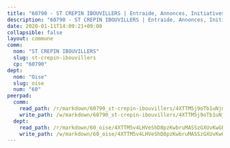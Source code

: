 ```yaml
---
title: "60790 - ST CREPIN IBOUVILLERS | Entraide, Annonces, Initiatives"
description: "60790 - ST CREPIN IBOUVILLERS | Entraide, Annonces, Initiatives"
date: 2020-01-11T14:09:21+09:00
collapsible: false
layout: commune
comm:
  nom: "ST CREPIN IBOUVILLERS"
  slug: st-crepin-ibouvillers
  cp: "60790"
dept:
  nom: "Oise"
  slug: oise
  num: "60"
peerpad:
  comm:
    read_path: /r/markdown/60790_st-crepin-ibouvillers/4XTTM5j9oTb1uNjmGVFkiKoAGcSF3R2hLKqPMMtyC1Qqdg8Bw
    write_path: /w/markdown/60790_st-crepin-ibouvillers/4XTTM5j9oTb1uNjmGVFkiKoAGcSF3R2hLKqPMMtyC1Qqdg8Bw-K3TgUgnt2T6n7ZQ4txX8Au8HjyCcAdpucsZeg7uJe5bVM9P3D3E9ieKnLRioEcRe1fdG95UzdAk87i7HAsFY2tqPkoW34bd1xn78TZHMH6aJCbiFvniurMSm4vk3HraQ2Xq9Gsp9
  dept:
    read_path: /r/markdown/60_oise/4XTTM5v4LHVeShD8pzKwbruMASSzGXUvKwGPyPNR6Aq6aruGY
    write_path: /w/markdown/60_oise/4XTTM5v4LHVeShD8pzKwbruMASSzGXUvKwGPyPNR6Aq6aruGY-K3TgTfEPmBuMGxs3WizC7aafmuSUvuvwsE7nM986pS4fEczEhokrfL1mXNtU722XatpEcDhfhLf5xd24JkCKBD4DcQHeF5CYjEkAVzDN3PuQerZfYGZ5zy2XFcJNh2Z1pYjLoQTn
---
```


